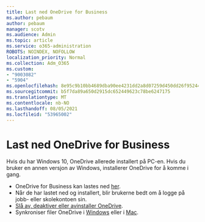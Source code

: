 ```yaml
---
title: Last ned OneDrive for Business
ms.author: pebaum
author: pebaum
manager: scotv
ms.audience: Admin
ms.topic: article
ms.service: o365-administration
ROBOTS: NOINDEX, NOFOLLOW
localization_priority: Normal
ms.collection: Adm_O365
ms.custom:
- "9003082"
- "5904"
ms.openlocfilehash: 8e95c9b10bb4689dba90ee4231dd2a8d07259d450dd26f952446edb6ef89eb8b
ms.sourcegitcommit: b5f7da89a650d2915dc652449623c78be6247175
ms.translationtype: MT
ms.contentlocale: nb-NO
ms.lasthandoff: 08/05/2021
ms.locfileid: "53965002"
---
```

# <a name="download-onedrive-for-business"></a>Last ned OneDrive for Business

Hvis du har Windows 10, OneDrive allerede installert på PC-en. Hvis du bruker en annen versjon av Windows, installerer OneDrive for å komme i gang.

- OneDrive for Business kan lastes ned [her](https://www.microsoft.com/microsoft-365/onedrive/download).
- Når de har lastet ned og installert, blir brukerne bedt om å logge på jobb- eller skolekontoen sin.
- [Slå av, deaktiver eller avinstaller OneDrive](https://support.microsoft.com/office/turn-off-disable-or-uninstall-onedrive-f32a17ce-3336-40fe-9c38-6efb09f944b0).
- Synkroniser filer OneDrive i [Windows](https://support.microsoft.com/office/615391c4-2bd3-4aae-a42a-858262e42a49) eller i [Mac](https://support.microsoft.com/office/d11b9f29-00bb-4172-be39-997da46f913f).
